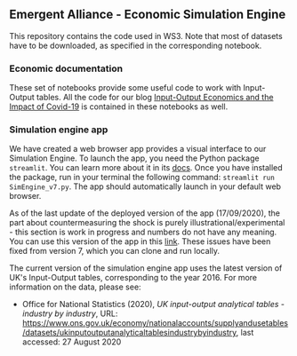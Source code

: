 ## Emergent Alliance - Economic Simulation Engine

This repository contains the code used in WS3. Note that most of datasets have to be downloaded, as specified in the corresponding notebook.

### Economic documentation
These set of notebooks provide some useful code to work with Input-Output tables. All the code for our blog [Input-Output Economics and the Impact of Covid-19](https://emergentalliance.org/?p=1689) is contained in these notebooks as well. 

### Simulation engine app
We have created a web browser app provides a visual interface to our Simulation Engine. To launch the app, you need the Python package `streamlit`. You can learn more about it in its [docs](https://docs.streamlit.io/en/stable/). Once you have installed the package, run in your terminal the following command: `streamlit run SimEngine_v7.py`. The app should automatically launch in your default web browser. 

As of the last update of the deployed version of the app (17/09/2020), the part about countermeasuring the shock is purely illustrational/experimental - this section is work in progress and numbers do not have any meaning. You can use this version of the app in this [link](http://shock-dashboard.emergent.ml/). These issues have been fixed from version 7, which you can clone and run locally.

The current version of the simulation engine app uses the latest version of UK's Input-Output tables, corresponding to the year 2016. For more information on the data, please see:
- Office for National Statistics (2020), *UK input-output analytical tables - industry by industry*, URL: https://www.ons.gov.uk/economy/nationalaccounts/supplyandusetables/datasets/ukinputoutputanalyticaltablesindustrybyindustry, last accessed: 27 August 2020

